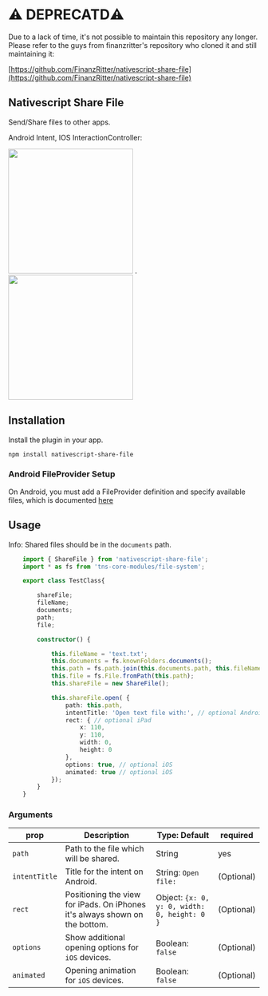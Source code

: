 # ⚠️ DEPRECATD⚠️

Due to a lack of time, it's not possible to maintain this repository any longer.
Please refer to the guys from finanzritter's repository who cloned it and still maintaining it:

[https://github.com/FinanzRitter/nativescript-share-file](https://github.com/FinanzRitter/nativescript-share-file)

## Nativescript Share File

Send/Share files to other apps.

Android Intent, IOS InteractionController:

<img src="https://github.com/braune-digital/nativescript-share-file/blob/master/preview/preview-android.png?raw=true" width="250"> . <img src="https://github.com/braune-digital/nativescript-share-file/blob/master/preview/preview-ios.png?raw=true" width="250">

## Installation

Install the plugin in your app.

```
npm install nativescript-share-file
```

### Android FileProvider Setup

On Android, you must add a FileProvider definition and specify available files, which is documented [here](https://developer.android.com/reference/androidx/core/content/FileProvider#ProviderDefinition)

## Usage

Info: Shared files should be in the `documents` path.

```TypeScript
    import { ShareFile } from 'nativescript-share-file';
    import * as fs from 'tns-core-modules/file-system';

    export class TestClass{

        shareFile;
        fileName;
        documents;
        path;
        file;

        constructor() {

            this.fileName = 'text.txt';
            this.documents = fs.knownFolders.documents();
            this.path = fs.path.join(this.documents.path, this.fileName);
            this.file = fs.File.fromPath(this.path);
            this.shareFile = new ShareFile();

            this.shareFile.open( {
                path: this.path,
                intentTitle: 'Open text file with:', // optional Android
                rect: { // optional iPad
                    x: 110,
                    y: 110,
                    width: 0,
                    height: 0
                },
                options: true, // optional iOS
                animated: true // optional iOS
            });
        }
    }

```

### Arguments

| prop          | Description                                                                 | Type: Default                                | required   |
| ------------- | --------------------------------------------------------------------------- | -------------------------------------------- | ---------- |
| `path`        | Path to the file which will be shared.                                      | String                                       | yes        |
| `intentTitle` | Title for the intent on Android.                                            | String: `Open file:`                         | (Optional) |
| `rect`        | Positioning the view for iPads. On iPhones it's always shown on the bottom. | Object: `{x: 0, y: 0, width: 0, height: 0 }` | (Optional) |
| `options`     | Show additional opening options for `iOS` devices.                          | Boolean: `false`                             | (Optional) |
| `animated`    | Opening animation for `iOS` devices.                                        | Boolean: `false`                             | (Optional) |
